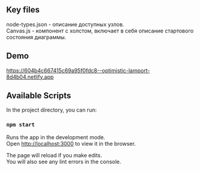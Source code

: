 




## Key files
node-types.json - описание доступных узлов.\
Canvas.js - компонент с холстом, включает в себя описание стартового состояния диаграммы.

## Demo
https://604b4c667415c69a95f0fdc8--optimistic-lamport-8d4b04.netlify.app

## Available Scripts

In the project directory, you can run:

### `npm start`

Runs the app in the development mode.\
Open [http://localhost:3000](http://localhost:3000) to view it in the browser.

The page will reload if you make edits.\
You will also see any lint errors in the console.
